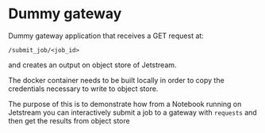 Dummy gateway
============

Dummy gateway application that receives a GET request at:

`/submit_job/<job_id>`

and creates an output on object store of Jetstream.

The docker container needs to be built locally in order to copy the credentials
necessary to write to object store.

The purpose of this is to demonstrate how from a Notebook running
on Jetstream you can interactively submit a job to a gateway with `requests` and
then get the results from object store
